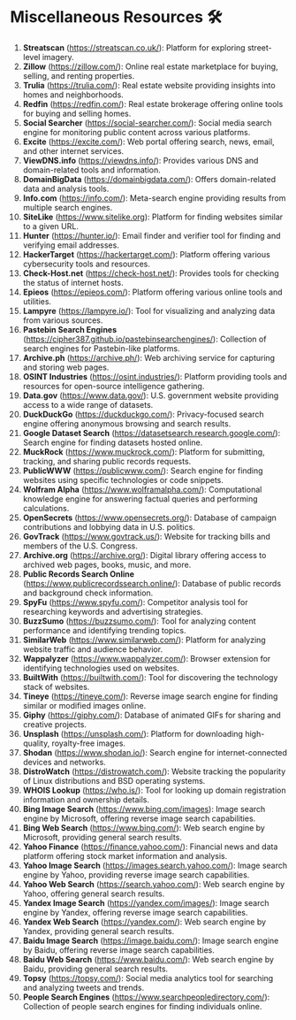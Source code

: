 # Miscellaneous Resources 🛠️

1. **Streatscan** (https://streatscan.co.uk/): Platform for exploring street-level imagery.
2. **Zillow** (https://zillow.com/): Online real estate marketplace for buying, selling, and renting properties.
3. **Trulia** (https://trulia.com/): Real estate website providing insights into homes and neighborhoods.
4. **Redfin** (https://redfin.com/): Real estate brokerage offering online tools for buying and selling homes.
5. **Social Searcher** (https://social-searcher.com/): Social media search engine for monitoring public content across various platforms.
6. **Excite** (https://excite.com/): Web portal offering search, news, email, and other internet services.
7. **ViewDNS.info** (https://viewdns.info/): Provides various DNS and domain-related tools and information.
8. **DomainBigData** (https://domainbigdata.com/): Offers domain-related data and analysis tools.
9. **Info.com** (https://info.com/): Meta-search engine providing results from multiple search engines.
10. **SiteLike** (https://www.sitelike.org): Platform for finding websites similar to a given URL.
11. **Hunter** (https://hunter.io/): Email finder and verifier tool for finding and verifying email addresses.
12. **HackerTarget** (https://hackertarget.com/): Platform offering various cybersecurity tools and resources.
13. **Check-Host.net** (https://check-host.net/): Provides tools for checking the status of internet hosts.
14. **Epieos** (https://epieos.com/): Platform offering various online tools and utilities.
15. **Lampyre** (https://lampyre.io/): Tool for visualizing and analyzing data from various sources.
16. **Pastebin Search Engines** (https://cipher387.github.io/pastebinsearchengines/): Collection of search engines for Pastebin-like platforms.
17. **Archive.ph** (https://archive.ph/): Web archiving service for capturing and storing web pages.
18. **OSINT Industries** (https://osint.industries/): Platform providing tools and resources for open-source intelligence gathering.
19. **Data.gov** (https://www.data.gov/): U.S. government website providing access to a wide range of datasets.
20. **DuckDuckGo** (https://duckduckgo.com/): Privacy-focused search engine offering anonymous browsing and search results.
21. **Google Dataset Search** (https://datasetsearch.research.google.com/): Search engine for finding datasets hosted online.
22. **MuckRock** (https://www.muckrock.com/): Platform for submitting, tracking, and sharing public records requests.
23. **PublicWWW** (https://publicwww.com/): Search engine for finding websites using specific technologies or code snippets.
24. **Wolfram Alpha** (https://www.wolframalpha.com/): Computational knowledge engine for answering factual queries and performing calculations.
25. **OpenSecrets** (https://www.opensecrets.org/): Database of campaign contributions and lobbying data in U.S. politics.
26. **GovTrack** (https://www.govtrack.us/): Website for tracking bills and members of the U.S. Congress.
27. **Archive.org** (https://archive.org/): Digital library offering access to archived web pages, books, music, and more.
28. **Public Records Search Online** (https://www.publicrecordssearch.online/): Database of public records and background check information.
29. **SpyFu** (https://www.spyfu.com/): Competitor analysis tool for researching keywords and advertising strategies.
30. **BuzzSumo** (https://buzzsumo.com/): Tool for analyzing content performance and identifying trending topics.
31. **SimilarWeb** (https://www.similarweb.com/): Platform for analyzing website traffic and audience behavior.
32. **Wappalyzer** (https://www.wappalyzer.com/): Browser extension for identifying technologies used on websites.
33. **BuiltWith** (https://builtwith.com/): Tool for discovering the technology stack of websites.
34. **Tineye** (https://tineye.com/): Reverse image search engine for finding similar or modified images online.
35. **Giphy** (https://giphy.com/): Database of animated GIFs for sharing and creative projects.
36. **Unsplash** (https://unsplash.com/): Platform for downloading high-quality, royalty-free images.
37. **Shodan** (https://www.shodan.io/): Search engine for internet-connected devices and networks.
38. **DistroWatch** (https://distrowatch.com/): Website tracking the popularity of Linux distributions and BSD operating systems.
39. **WHOIS Lookup** (https://who.is/): Tool for looking up domain registration information and ownership details.
40. **Bing Image Search** (https://www.bing.com/images): Image search engine by Microsoft, offering reverse image search capabilities.
41. **Bing Web Search** (https://www.bing.com/): Web search engine by Microsoft, providing general search results.
42. **Yahoo Finance** (https://finance.yahoo.com/): Financial news and data platform offering stock market information and analysis.
43. **Yahoo Image Search** (https://images.search.yahoo.com/): Image search engine by Yahoo, providing reverse image search capabilities.
44. **Yahoo Web Search** (https://search.yahoo.com/): Web search engine by Yahoo, offering general search results.
45. **Yandex Image Search** (https://yandex.com/images/): Image search engine by Yandex, offering reverse image search capabilities.
46. **Yandex Web Search** (https://yandex.com/): Web search engine by Yandex, providing general search results.
47. **Baidu Image Search** (https://image.baidu.com/): Image search engine by Baidu, offering reverse image search capabilities.
48. **Baidu Web Search** (https://www.baidu.com/): Web search engine by Baidu, providing general search results.
49. **Topsy** (https://topsy.com/): Social media analytics tool for searching and analyzing tweets and trends.
50. **People Search Engines** (https://www.searchpeopledirectory.com/): Collection of people search engines for finding individuals online.
